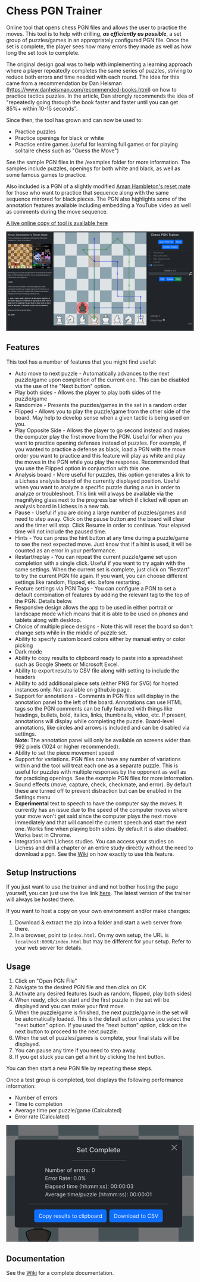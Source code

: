 # Chess PGN Trainer
Online tool that opens chess PGN files and allows the user to practice the moves.  This tool is to help with drilling, ***as efficiently as possible***, a set group of puzzles/games in an appropriately configured PGN file. Once the set is complete, the player sees how many errors they made as well as how long the set took to complete.

The original design goal was to help with implementing a learning approach where a player repeatedly completes the same series of puzzles, striving to reduce both errors and time needed with each round.
The idea for this came from a recommendation by Dan Heisman (https://www.danheisman.com/recommended-books.html) on how to practice tactics puzzles.  In the article, Dan strongly recommends the idea of "repeatedly going through the book faster and faster until you can get 85%+ within 10-15 seconds". 

Since then, the tool has grown and can now be used to:
* Practice puzzles
* Practice openings for black or white
* Practice entire games (useful for learning full games or for playing solitaire chess such as "Guess the Move")

See the sample PGN files in the /examples folder for more information.  The samples include puzzles, openings for both white and black, as well as some famous games to practice.  

Also included is a PGN of a slightly modified [Aman Hambleton's reset mate](https://www.youtube.com/watch?v=XAlcDWQ6iTM) for those who want to practice that sequence along with the same sequence mirrored for black pieces.  The PGN also highlights some of the annotation features available including embedding a YouTube video as well as comments during the move sequence.

[A live online copy of tool is available here](https://rodpolako.github.io/)

![screenshot](./public/screenshots/screenshot.png)
## Features
This tool has a number of features that you might find useful:
* Auto move to next puzzle - Automatically advances to the next puzzle/game upon completion of the current one.  This can be disabled via the use of the "Next button" option.
* Play both sides - Allows the player to play both sides of the puzzle/game
* Randomize - Presents the puzzles/games in the set in a random order
* Flipped - Allows you to play the puzzle/game from the other side of the board.  May help to develop sense when a given tactic is being used on you.
* Play Opposite Side - Allows the player to go second instead and makes the computer play the first move from the PGN.  Useful for when you want to practice opening defenses instead of puzzles.  For example, if you wanted to practice a defense as black, load a PGN with the move order you want to practice and this feature will play as white and play the moves in the PGN while you play the response.  Recommended that you use the Flipped option in conjunction with this one.
* Analysis board - More useful for puzzles, this option generates a link to a Lichess analysis board of the currently displayed position. Useful when you want to analyze a specific puzzle during a run in order to analyze or troubleshoot.  This link will always be available via the magnifying glass next to the progress bar which if clicked will open an analysis board in Lichess in a new tab.
* Pause - Useful if you are doing a large number of puzzles/games and need to step away.  Click on the pause button and the board will clear and the timer will stop.  Click Resume in order to continue.  Your elapsed time will not include the paused time.
* Hints - You can press the hint button at any time during a puzzle/game to see the next expected move.  Just know that if a hint is used, it will be counted as an error in your performance.
* Restart/replay - You can repeat the current puzzle/game set upon completion with a single click. Useful if you want to try again with the same settings.  When the current set is complete, just click on "Restart" to try the current PGN file again.  If you want, you can choose different settings like random, flipped, etc. before restarting.
* Feature settings via PGN Tags - You can configure a PGN to set a default combination of features by adding the relevant tag to the top of the PGN.  Details below.
* Responsive design allows the app to be used in either portrait or landscape mode which means that it is able to be used on phones and tablets along with desktop.
* Choice of multiple piece designs - Note this will reset the board so don't change sets while in the middle of puzzle set.
* Ability to specify custom board colors either by manual entry or color picking 
* Dark mode  
* Ability to copy results to clipboard ready to paste into a spreadsheet such as Google Sheets or Microsoft Excel. 
* Ability to export results to CSV file along with setting to include the headers
* Ability to add additional piece sets (either PNG for SVG) for hosted instances only.  Not available on github.io page.
* Support for annotations - Comments in PGN files will display in the annotation panel to the left of the board.  Annotations can use HTML tags so the PGN comments can be fully featured with things like headings, bullets, bold, italics, links, thumbnails, video, etc. If present, annotations will display while completing the puzzle.  Board-level annotations, like circles and arrows is included and can be disabled via settings.  
**Note:** The annotation panel will only be available on screens wider than 992 pixels (1024 or higher recommended).
* Ability to set the piece movement speed
* Support for variations.  PGN files can have any number of variations within and the tool will treat each one as a separate puzzle.  This is useful for puzzles with multiple responses by the opponent as well as for practicing openings.  See the example PGN files for more information.
* Sound effects (move, capture, check, checkmate, and error).  By default these are turned off to prevent distraction but can be enabled in the Settings menu
* **Experimental** text to speech to have the computer say the moves.  It currently has an issue due to the speed of the computer moves where your move won't get said since the computer plays the next move immediately and that will cancel the current speech and start the next one.  Works fine when playing both sides.  By default it is also disabled.  Works best in Chrome.
* Integration with Lichess studies.  You can access your studies on Lichess and drill a chapter or an entire study directly without the need to download a pgn. See the [Wiki](https://github.com/rodpolako/Chess-PGN-Trainer/wiki#lichess-study-integration) on how exactly to use this feature.

## Setup Instructions
If you just want to use the trainer and and not bother hosting the page yourself, you can just use the live link [here](https://rodpolako.github.io/).  The latest version of the trainer will always be hosted there.

If you want to host a copy on your own environment and/or make changes:
1. Download & extract the zip into a folder and start a web server from there.
2. In a browser, point to ```index.html```.  On my own setup, the URL is ```localhost:8000/index.html``` but may be different for your setup.  Refer to your web server for details.

## Usage
1. Click on "Open PGN File"
2. Navigate to the desired PGN file and then click on OK
3. Activate any desired features (such as random, flipped, play both sides)
4. When ready, click on start and the first puzzle in the set will be displayed and you can make your first move.
5. When the puzzle/game is finished, the next puzzle/game in the set will be automatically loaded. This is the default action unless you select the "next button" option.  If you used the "next button" option, click on the next button to proceed to the next puzzle.
6. When the set of puzzles/games is complete, your final stats will be displayed.
7. You can pause any time if you need to step away.
8. If you get stuck you can get a hint by clicking the hint button.

You can then start a new PGN file by repeating these steps.

Once a test group is completed, tool displays the following performance information:
* Number of errors
* Time to completion
* Average time per puzzle/game (Calculated)
* Error rate (Calculated)

![screenshot](./public/screenshots/screenshot2.png)

## Documentation
See the [Wiki](https://github.com/rodpolako/Chess-PGN-Trainer/wiki) for a complete documentation.
